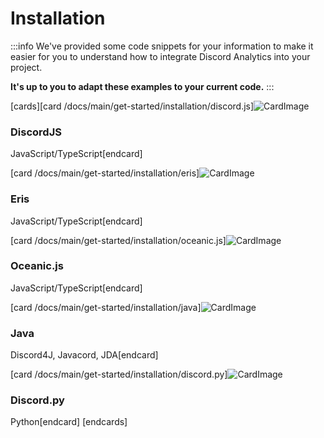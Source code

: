 # Installation

:::info
We've provided some code snippets for your information to make it easier for you to understand how to integrate Discord Analytics into your project.

**It's up to you to adapt these examples to your current code.**
:::

[cards][card /docs/main/get-started/installation/discord.js]![CardImage](https://i.imgur.com/GHlKoc1.png)
<h3>DiscordJS</h3>
JavaScript/TypeScript[endcard]

[card /docs/main/get-started/installation/eris]![CardImage](https://i.imgur.com/10WtUMU.png)
<h3>Eris</h3>
JavaScript/TypeScript[endcard]

[card /docs/main/get-started/installation/oceanic.js]![CardImage](https://i.imgur.com/LODQ0vh.png)
<h3>Oceanic.js</h3>
JavaScript/TypeScript[endcard]

[card /docs/main/get-started/installation/java]![CardImage](https://i.imgur.com/O0XXIbz.png)
<h3>Java</h3>
Discord4J, Javacord, JDA[endcard]

[card /docs/main/get-started/installation/discord.py]![CardImage](https://i.imgur.com/pM0NRFB.png)
<h3>Discord.py</h3>
Python[endcard]
[endcards]
